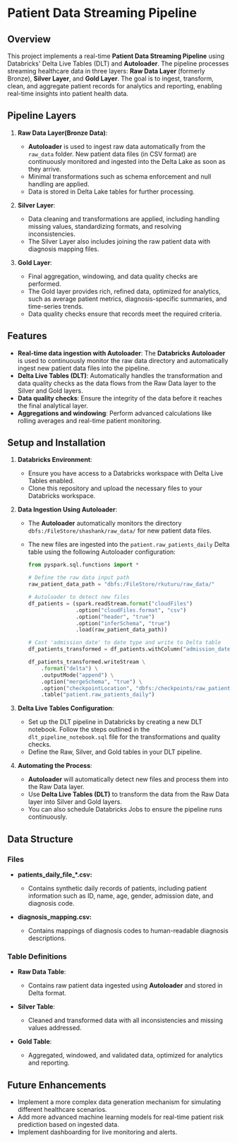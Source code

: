 # Patient Data Streaming Pipeline

## Overview

This project implements a real-time **Patient Data Streaming Pipeline** using Databricks' Delta Live Tables (DLT) and **Autoloader**. The pipeline processes streaming healthcare data in three layers: **Raw Data Layer** (formerly Bronze), **Silver Layer**, and **Gold Layer**. The goal is to ingest, transform, clean, and aggregate patient records for analytics and reporting, enabling real-time insights into patient health data.

## Pipeline Layers

1. **Raw Data Layer(Bronze Data)**:
   - **Autoloader** is used to ingest raw data automatically from the `raw_data` folder. New patient data files (in CSV format) are continuously monitored and ingested into the Delta Lake as soon as they arrive.
   - Minimal transformations such as schema enforcement and null handling are applied.
   - Data is stored in Delta Lake tables for further processing.

2. **Silver Layer**:
   - Data cleaning and transformations are applied, including handling missing values, standardizing formats, and resolving inconsistencies.
   - The Silver Layer also includes joining the raw patient data with diagnosis mapping files.

3. **Gold Layer**:
   - Final aggregation, windowing, and data quality checks are performed.
   - The Gold layer provides rich, refined data, optimized for analytics, such as average patient metrics, diagnosis-specific summaries, and time-series trends.
   - Data quality checks ensure that records meet the required criteria.

## Features

- **Real-time data ingestion with Autoloader**: The **Databricks Autoloader** is used to continuously monitor the raw data directory and automatically ingest new patient data files into the pipeline.
- **Delta Live Tables (DLT)**: Automatically handles the transformation and data quality checks as the data flows from the Raw Data layer to the Silver and Gold layers.
- **Data quality checks**: Ensure the integrity of the data before it reaches the final analytical layer.
- **Aggregations and windowing**: Perform advanced calculations like rolling averages and real-time patient monitoring.

## Setup and Installation

1. **Databricks Environment**:
   - Ensure you have access to a Databricks workspace with Delta Live Tables enabled.
   - Clone this repository and upload the necessary files to your Databricks workspace.

2. **Data Ingestion Using Autoloader**:
   - The **Autoloader** automatically monitors the directory `dbfs:/FileStore/shashank/raw_data/` for new patient data files.
   - The new files are ingested into the `patient.raw_patients_daily` Delta table using the following Autoloader configuration:

     ```python
     from pyspark.sql.functions import *

     # Define the raw data input path
     raw_patient_data_path = "dbfs:/FileStore/rkuturu/raw_data/"

     # Autoloader to detect new files
     df_patients = (spark.readStream.format("cloudFiles")
                    .option("cloudFiles.format", "csv")
                    .option("header", "true")
                    .option("inferSchema", "true")
                    .load(raw_patient_data_path))

     # Cast 'admission_date' to date type and write to Delta table
     df_patients_transformed = df_patients.withColumn("admission_date", df_patients["admission_date"].cast("date"))

     df_patients_transformed.writeStream \
         .format("delta") \
         .outputMode("append") \
         .option("mergeSchema", "true") \
         .option("checkpointLocation", "dbfs:/checkpoints/raw_patients_daily") \
         .table("patient.raw_patients_daily")
     ```

3. **Delta Live Tables Configuration**:
   - Set up the DLT pipeline in Databricks by creating a new DLT notebook. Follow the steps outlined in the `dlt_pipeline_notebook.sql` file for the transformations and quality checks.
   - Define the Raw, Silver, and Gold tables in your DLT pipeline.

4. **Automating the Process**:
   - **Autoloader** will automatically detect new files and process them into the Raw Data layer.
   - Use **Delta Live Tables (DLT)** to transform the data from the Raw Data layer into Silver and Gold layers.
   - You can also schedule Databricks Jobs to ensure the pipeline runs continuously.

## Data Structure

### Files

- **patients_daily_file_*.csv:**
  - Contains synthetic daily records of patients, including patient information such as ID, name, age, gender, admission date, and diagnosis code.
  
- **diagnosis_mapping.csv:**
  - Contains mappings of diagnosis codes to human-readable diagnosis descriptions.

### Table Definitions

- **Raw Data Table**:
  - Contains raw patient data ingested using **Autoloader** and stored in Delta format.

- **Silver Table**:
  - Cleaned and transformed data with all inconsistencies and missing values addressed.
  
- **Gold Table**:
  - Aggregated, windowed, and validated data, optimized for analytics and reporting.

## Future Enhancements

- Implement a more complex data generation mechanism for simulating different healthcare scenarios.
- Add more advanced machine learning models for real-time patient risk prediction based on ingested data.
- Implement dashboarding for live monitoring and alerts.
